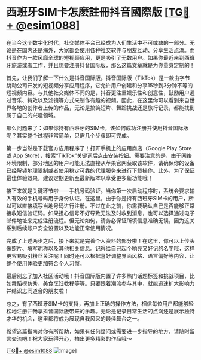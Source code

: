 # 西班牙SIM卡怎麽註冊抖音國際版 [[TG💪+ @esim1088](https://t.me/s/esim1088)]

在当今这个数字化时代，社交媒体平台已经成为人们生活中不可或缺的一部分。无论是在国内还是海外，大家都会使用各种社交软件与朋友互动、分享生活点滴。而抖音作为一款风靡全球的短视频应用，更是吸引了无数用户。如果你最近来到西班牙旅游或者工作，并且想要注册抖音国际版，那么这篇文章就是为你量身定制的！

首先，让我们了解一下什么是抖音国际版。抖音国际版（TikTok）是一款由字节跳动公司开发的短视频分享应用程序，它允许用户创建和分享15秒到3分钟不等的短视频内容。与其他社交媒体不同的是，抖音更注重娱乐性和创意性，鼓励用户通过音乐、特效以及滤镜等方式来制作有趣的视频。因此，在这里你可以看到来自世界各地的创作者上传的作品，无论是搞笑短片、舞蹈挑战还是旅行记录，都能找到属于自己的兴趣领域。

那么问题来了：如果你持有西班牙的SIM卡，该如何成功注册并使用抖音国际版呢？其实整个过程非常简单，只需几个步骤即可完成。

第一步当然是下载官方应用程序了！打开手机上的应用商店（Google Play Store 或 App Store），搜索“TikTok”关键词后点击安装按钮。需要注意的是，由于网络环境限制，部分地区的用户可能无法直接从苹果官网获取该软件，请确保你的设备已经解锁地理限制或者使用稳定可靠的代理服务来进行下载操作。此外，为了保证最佳体验效果，建议定期更新至最新版本以享受更多新功能哦！

接下来就是关键环节啦——手机号码验证。当你第一次启动程序时，系统会要求输入有效的手机号码用于身份认证。在这里，由于你是持有西班牙SIM卡的用户，所以可以直接填写当地号码进行注册。不过在此之前，你需要确认自己是否能够正常接收短信验证码。如果担心信号不好导致无法及时收到消息，也可以选择通过电子邮件地址来完成注册流程。但无论如何，请务必保证所填信息准确无误，因为这关系到后续账户安全设置以及功能正常使用情况。

完成了上述两步之后，接下来就是完善个人资料的部分啦！在这里，你可以上传头像照片、填写昵称以及其他相关信息。记得给自己起个响亮又好记的名字哦，这样更容易吸引粉丝关注呢！同时还可以根据喜好调整界面风格、语言偏好等内容，让整个使用体验更加符合个人习惯。

最后别忘了加入社区活动哦！抖音国际版内置了许多热门话题标签和挑战项目，比如舞蹈模仿秀、美食烹饪教程等等。只要跟着潮流参与其中，就能迅速扩大影响力并结识志同道合的朋友啦！

总之，有了西班牙SIM卡的支持，再加上正确的操作方法，相信每位用户都能够轻松地注册并畅享抖音国际版带来的乐趣。无论是记录日常生活的点滴还是展示独特才华的机会，这里都将成为展现自我风采的最佳舞台之一。

希望这篇指南对你有所帮助，如果有任何疑问或需要进一步指导的地方，请随时留言交流吧！祝大家玩得开心，拍出更多精彩的作品哦～

[[TG💪+ @esim1088](https://t.me/s/esim1088) ![Image](https://i.postimg.cc/4NQfJmqS/Snipaste-2025-05-13-00-14-12.png)]